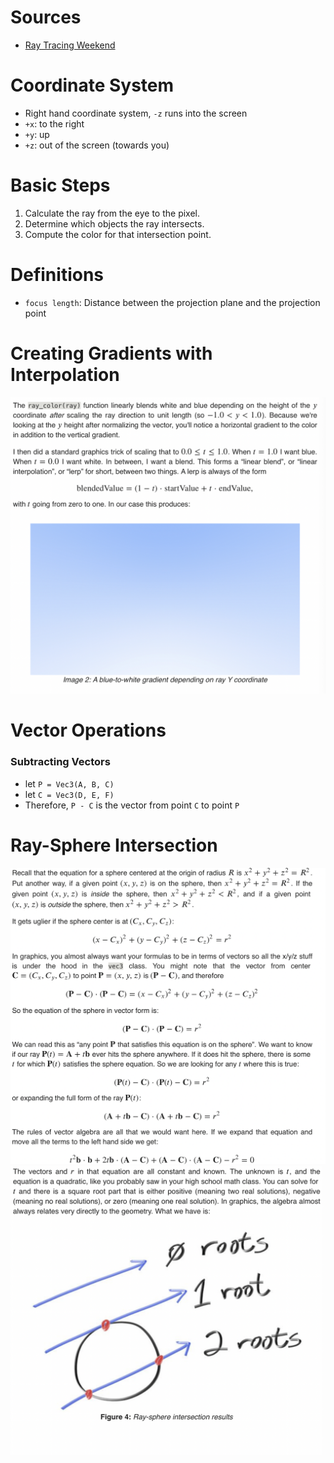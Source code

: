 # Sources
- [Ray Tracing Weekend](https://raytracing.github.io/books/RayTracingInOneWeekend.html)

# Coordinate System
- Right hand coordinate system, `-z` runs into the screen
- `+x`: to the right
- `+y`: up
- `+z`: out of the screen (towards you) 

# Basic Steps
1. Calculate the ray from the eye to the pixel.
2. Determine which objects the ray intersects.
3. Compute the color for that intersection point.

# Definitions
- `focus length`: Distance between the projection plane and the projection point <br>

# Creating Gradients with Interpolation
![Gradient](images/gradient.png)

# Vector Operations

### Subtracting Vectors
- let `P = Vec3(A, B, C)`
- let `C = Vec3(D, E, F)`
- Therefore, `P - C` is the vector from point `C` to point `P`

# Ray-Sphere Intersection
![Ray-Sphere Intersection](images/ray-sphere%20intersection.png)
![Ray-Sphere Roots](images/ray-sphere%20roots.png)
